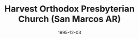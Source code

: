 ---
date: &id001 1995-12-03
end_date: null
location:
  address: 380 Mulberry Dr.
  city: San Marcos
  state: AR
minister:
- end: null
  name: Mark Schroeder
  start: 1993-01-01
  type: pastor
- end: 2008-01-01
  name: Jesse Pirschel
  start: 2004-01-01
  type: Associate Pastor
ministers:
- Mark Schroeder
- Jesse Pirschel
name: Harvest Orthodox Presbyterian Church
names:
- end: null
  name: Harvest Orthodox Presbyterian Church
  start: 1995-12-03
origination_date: *id001
raw_data: "AR San Marcos\n\nHarvest Orthodox Presbyterian Church  (December\
  \ 3, 1995\u2013 )\n380 Mulberry Dr.\nPastor: Mark Schroeder, 1993\u2013\nAssoc.\
  \ Pastor: Jesse Pirschel, 2004\u20138"
received_from: null
states:
- AR
status:
  active: true
  end_date: null
  reason: null
  received_from: null
  withdrawal_to: null
title: Harvest Orthodox Presbyterian Church (San Marcos AR)

---
